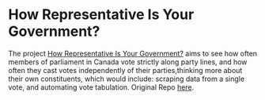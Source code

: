 # How Representative Is Your Government?  

The project [How Representative Is Your Government?](https://stories.thedataproject.net/docs/5-parliament-content/) aims to see how often members of parliament in Canada vote strictly along party lines, and how often they cast votes independently of their parties,thinking more about their own constituents, which would include: scraping data from a single vote, and automating vote tabulation. Original Repo [here](https://github.com/dbclinton).
